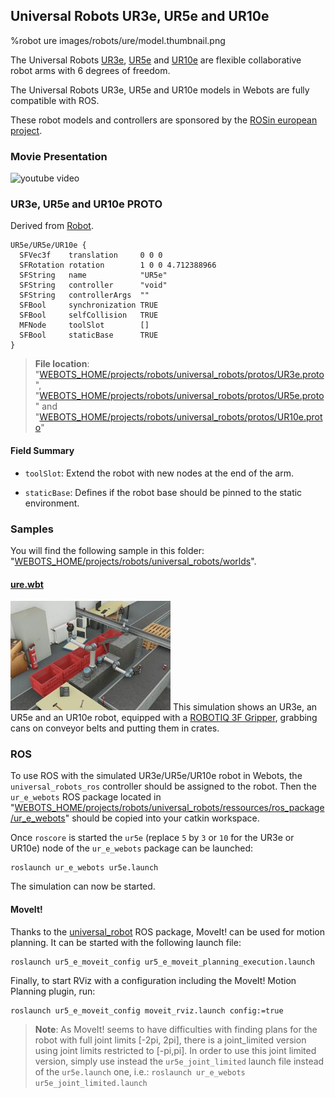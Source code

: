 ## Universal Robots UR3e, UR5e and UR10e

%robot ure images/robots/ure/model.thumbnail.png

The Universal Robots [UR3e](https://www.universal-robots.com/products/ur3-robot/), [UR5e](https://www.universal-robots.com/products/ur5-robot/) and [UR10e](https://www.universal-robots.com/products/ur10-robot/) are flexible collaborative robot arms with 6 degrees of freedom.

The Universal Robots UR3e, UR5e and UR10e models in Webots are fully compatible with ROS.

These robot models and controllers are sponsored by the [ROSin european project](http://rosin-project.eu/ftp/cross-platform-ros-simulation-for-mobile-manipulators).

### Movie Presentation

![youtube video](https://www.youtube.com/watch?v=WIY9ebqSXUc)

### UR3e, UR5e and UR10e PROTO

Derived from [Robot](../reference/robot.md).

```
UR5e/UR5e/UR10e {
  SFVec3f    translation     0 0 0
  SFRotation rotation        1 0 0 4.712388966
  SFString   name            "UR5e"
  SFString   controller      "void"
  SFString   controllerArgs  ""
  SFBool     synchronization TRUE
  SFBool     selfCollision   TRUE
  MFNode     toolSlot        []
  SFBool     staticBase      TRUE
}
```

> **File location**: "[WEBOTS\_HOME/projects/robots/universal\_robots/protos/UR3e.proto](https://github.com/omichel/webots/tree/master/projects/robots/universal_robots/protos/UR3e.proto)", "[WEBOTS\_HOME/projects/robots/universal\_robots/protos/UR5e.proto](https://github.com/omichel/webots/tree/master/projects/robots/universal_robots/protos/UR5e.proto)" and "[WEBOTS\_HOME/projects/robots/universal\_robots/protos/UR10e.proto](https://github.com/omichel/webots/tree/master/projects/robots/universal_robots/protos/UR10e.proto)"

#### Field Summary

- `toolSlot`: Extend the robot with new nodes at the end of the arm.

- `staticBase`: Defines if the robot base should be pinned to the static environment.

### Samples

You will find the following sample in this folder: "[WEBOTS\_HOME/projects/robots/universal\_robots/worlds](https://github.com/omichel/webots/tree/master/projects/robots/universal_robots/worlds)".

#### [ure.wbt](https://github.com/omichel/webots/tree/master/projects/robots/universal_robots/worlds/ure.wbt)

![ure.wbt.png](images/robots/ure/ure.wbt.thumbnail.jpg) This simulation shows an UR3e, an UR5e and an UR10e robot, equipped with a [ROBOTIQ 3F Gripper](gripper-actuators.md#robotiq-3f-gripper), grabbing cans on conveyor belts and putting them in crates.

### ROS

To use ROS with the simulated UR3e/UR5e/UR10e robot in Webots, the `universal_robots_ros` controller should be assigned to the robot.
Then the `ur_e_webots` ROS package located in "[WEBOTS\_HOME/projects/robots/universal\_robots/ressources/ros\_package/ur\_e\_webots](https://github.com/omichel/webots/tree/master/projects/robots/universal_robots/ressources/ros_package/ur_e_webots)" should be copied into your catkin workspace.

Once `roscore` is started the `ur5e` (replace `5` by `3` or `10` for the UR3e or UR10e) node of the `ur_e_webots` package can be launched:
```
roslaunch ur_e_webots ur5e.launch
```

The simulation can now be started.

#### MoveIt!

Thanks to the [universal\_robot](http://wiki.ros.org/universal_robot) ROS package, MoveIt! can be used for motion planning. It can be started with the following launch file:
```
roslaunch ur5_e_moveit_config ur5_e_moveit_planning_execution.launch
```
Finally, to start RViz with a configuration including the MoveIt! Motion Planning plugin, run:
```
roslaunch ur5_e_moveit_config moveit_rviz.launch config:=true
```

> **Note**: As MoveIt! seems to have difficulties with finding plans for the robot with full joint limits [-2pi, 2pi], there is a joint_limited version using joint limits restricted to [-pi,pi]. In order to use this joint limited version, simply use instead the `ur5e_joint_limited` launch file instead of the `ur5e.launch` one, i.e.: `roslaunch ur_e_webots ur5e_joint_limited.launch`
